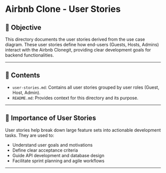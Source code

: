 # Airbnb Clone - User Stories 

## 🎯 Objective

This directory documents the user stories derived from the  use case diagram. These user stories define how end-users (Guests, Hosts, Admins) interact with the Airbnb Clonegit, providing clear development goals for backend functionalities.

---

## 📘 Contents

- `user-stories.md`: Contains all user stories grouped by user roles (Guest, Host, Admin).
- `README.md`: Provides context for this directory and its purpose.

---

## 📌 Importance of User Stories

User stories help break down large feature sets into actionable development tasks. They are used to:
- Understand user goals and motivations
- Define clear acceptance criteria
- Guide API development and database design
- Facilitate sprint planning and agile workflows

---
